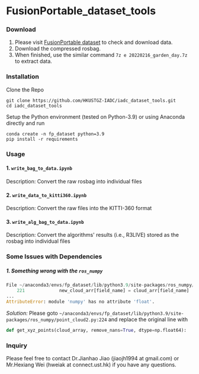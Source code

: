 # FusionPortable_dataset_tools

### Download
1. Please visit [FusionPortable dataset](https://fusionportable.github.io/dataset/fusionportable) to check and download data.
2. Download the compressed rosbag.
3. When finished, use the similar command ```7z e 20220216_garden_day.7z``` to extract data.

<!-- ### Notice 20230928
Please add this line in ```/etc/hosts```: ```143.89.6.5 www.ram-lab.com filebrowser.ram-lab.com``` to visit the dataset page. -->

### Installation
Clone the Repo
```
git clone https://github.com/HKUSTGZ-IADC/iadc_dataset_tools.git
cd iadc_dataset_tools
```
Setup the Python environment (tested on Python-3.9) or using Anaconda directly and run
```
conda create -n fp_dataset python=3.9
pip install -r requirements
```

### Usage
#### 1. ```write_bag_to_data.ipynb```
Description: Convert the raw rosbag into individual files

#### 2. ```write_data_to_kitti360.ipynb```
Description: Convert the raw files into the KITTI-360 format

#### 3. ```write_alg_bag_to_data.ipynb```
Description: Convert the algorithms' results (i.e., R3LIVE) stored as the rosbag into individual files

### Some Issues with Dependencies
##### 1. Something wrong with the ```ros_numpy```
```python
File ~/anaconda3/envs/fp_dataset/lib/python3.9/site-packages/ros_numpy/point_cloud2.py:224
    221             new_cloud_arr[field_name] = cloud_arr[field_name]
...
AttributeError: module 'numpy' has no attribute 'float'.
```
*Solution:* Please goto ```~/anaconda3/envs/fp_dataset/lib/python3.9/site-packages/ros_numpy/point_cloud2.py:224``` and replace the original line with
```python
def get_xyz_points(cloud_array, remove_nans=True, dtype=np.float64):
```

### Inquiry
Please feel free to contact Dr.Jianhao Jiao (jiaojh1994 at gmail.com) or Mr.Hexiang Wei (hweiak at connect.ust.hk) if you have any questions.
